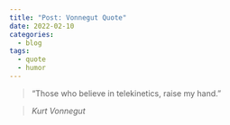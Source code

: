 ```yaml
---
title: "Post: Vonnegut Quote"
date: 2022-02-10
categories:
  - blog
tags:
  - quote
  - humor
---
```


> “Those who believe in telekinetics, raise my hand.”
  
> <cite>Kurt Vonnegut</cite>
